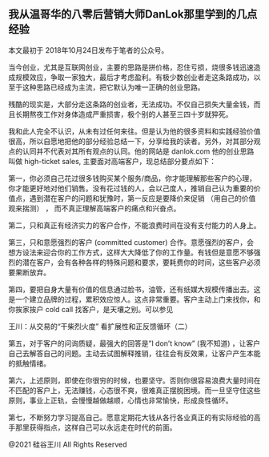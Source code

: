 ## 我从温哥华的八零后营销大师DanLok那里学到的几点经验

本文最初于 2018年10月24日发布于笔者的公众号。

当今创业，尤其是互联网创业，主要的思路是拼价格，忍住亏损，烧很多钱迅速造成规模效应，争取一家独大，最后才考虑盈利。有极少数创业者走这条路成功，以至于这种思路已经成为主流，把它默认为唯一正确的创业思路。

残酷的现实是，大部分走这条路的创业者，无法成功。不仅自己损失大量金钱，而且长期熬夜工作对身体造成严重损害，极个别的人甚至三四十岁就猝死。

我和此人完全不认识，从未有过任何来往。但是认为他的很多资料和实践经验价值很高，所以自愿地把他的部分经验总结一下，分享给我的读者。另外，对其部分观点的认同并不代表对其所有观点的认同。他的网站是
danlok.com 他的创业思路叫做 high-ticket sales, 主要面对高端客户，现总结部分要点如下：

第一，你必须自己花过很多钱购买某个服务/商品，你才能理解那些客户的心理，你才能更好地对他们销售。没有花过钱的人，会以己度人，推销自己认为重要的价值点，遇到潜在客户的问题和犹豫时，第一反应是要降价来促销
（用自己的价值观来揣测） ， 而不真正理解高端客户的痛点和兴奋点。

第二，只和真正有经济实力的客户合作，不能浪费时间在没有支付能力的人身上。

第三，只和意愿强烈的客户 (committed customer)
合作。意愿强烈的客户，会想方设法来迎合你的工作方式，这样大大降低了你的工作量。有钱但是意愿不够强烈的潜在客户，会有各种各样的特殊问题和要求，要耗费你的时间，这些客户必须要果断放弃。

第四，要把自身大量有价值的信息通过脸书，油管，还有纸媒大规模传播出去。这是一个建立品牌的过程，累积效应惊人。这点非常重要。客户主动上门来找你，和你挨家挨户
cold call 找客户，是天壤之别。可以参见

王川：从交易的“干柴烈火度” 看扩展性和正反馈循环（二）

第五，对于客户的问询质疑，最强大的回答是&#8221;I don&#8217;t know&#8221; (我不知道)
，让客户自己去解答自己的问题。主动去试图解释推销，往往会有反效果，让客户产生本能的抵触情绪。

第六，上述原则，即使在你很穷的时候，也要坚守。否则你很容易浪费大量时间在不匹配的客户上，无法赚钱，心态很不爽，很难真正摆脱困境。而一旦坚守住这些原则，事业上正轨，会慢慢越做越顺，心情也非常愉快，形成良性循环。

第七，不断努力学习提高自己。愿意定期花大钱从各行各业真正的有实际经验的高手那里获得指点，这样自己可以永远走在时代的前面。

@2021 硅谷王川 All Rights Reserved

